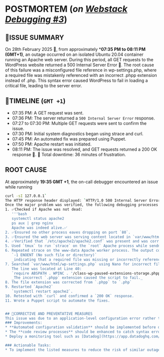 # POSTMORTEM (_on [Webstack Debugging #3](../0x17-web_stack_debugging_3)_)


## 🛑ISSUE SUMMARY

On 28th February 2025 📅, from approximately ***07:35 PM to 08:11 PM (GMT+1)**, an outage occurred on an isolated Ubuntu 20.04 container running an Apache web server. During this period, all GET requests to the WordPress website returned a 500 Internal Server Error 🚨.
The root cause of this failure was a misconfigured file reference in wp-settings.php, where a required file was mistakenly referenced with an incorrect .phpp extension instead of .php. This syntax error caused WordPress to fail in loading a critical file, leading to the server error.


## 📜TIMELINE (`GMT +1`)
* 07:35 PM: A GET request was sent.
* 07:36 PM: The server returned a `500 Internal Server Error` response.
* 07:27 to
  07:30 PM: Multiple GET requests were sent to confirm the issue.
* 07:30 PM: Initial system diagnostics began using strace and curl.
* 07:45 PM: An automated fix was prepared using Puppet.
* 07:50 PM: Apache restart was initiated.
* 08:11 PM: The issue was resolved, and GET requests returned a 200 OK response 🎉.
📌 Total downtime: 36 minutes of frustration.


## ROOT CAUSE
At approximately **19:35 GMT +1**, the on-call debugger encountered an issue while running
```bash
curl -sI 127.0.0.1`
The HTTP response header displayed: `HTTP/1.0 500 Internal Server Error` the `curl` process was repeated carefully to confirm the fauly, yet the error persisted.
Once the major problem was verified, the following debugging processes were carried out:
1. ✅Checked if Apache was not dead:
   '''bash
   systemctl status apache2
   ps aux | grep nginx
   Apache was indeed alive.✅
2. ✅Ensured no other process eaves dropping on port `80`.
3. ✅Ensured the web server was serving content located in `var/www/html/`.
4. ✅Verified that `/etc/apache2/apache2.conf` was present and was correctly configured.
5. Used `tmux` to run `strace` on the `root` Apache process while sendng a request via curl, in another panel. The `strace` output gave no significant errors.
6. Repeated strace on the www-data Apache worker process. The output contained:
   `-1 ENOENT (No such file or directory)`
   _indicating that a required file was missing or incorrectly referenced_.
7. Searched `var/www/html/wp-settings.php` using Nano for incorrect file extensions.
   The line was located at Line 40:
   `require ABSPATH . WPINC . '/class-wp-paused-extensions-storage.phpp';`
   _The incorrect `.phpp` extension caused the script to fail._
8. The file extension was corrected from `.phpp` to `.php`
9. Restarted `Apache2`
   `systemctl restart apache2`.
10. Retested with `curl` and confirmed a `200 OK` response.
11. Wrote a Puppet script to automate the fixes.


## 🔧CORRECTIVE AND PREVENTATIVE MEASURES
This issue was due to an application-level configuration error rather than a web server failure. To prevent similar incidents in the future:
### Improvements:
* **Automated configuration validation** should be implemented before deploying changes.
* The **code review processes** should be enhanced to catch syntax errors in critical configuration files.
* Deploy a monitoring tool such as [Datadog](https://app.datadoghq.com/) to detect and alert on internal server errors in real time.

### Actionable Tasks:
* To implement the listed measures to reduce the risk of similar outages and ensure faster resolution times in the future.
